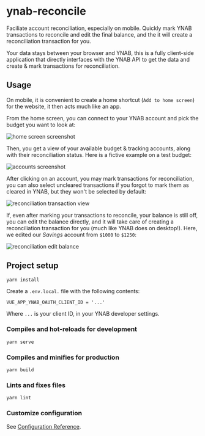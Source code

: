 # ynab-reconcile

Faciliate account reconciliation, especially on mobile. Quickly mark YNAB transactions to reconcile and edit the final balance, and the it will create a reconciliation transaction for you.

Your data stays between your browser and YNAB, this is a fully client-side application that directly interfaces with the YNAB API to get the data and create & mark transactions for reconciliation.

## Usage

On mobile, it is convenient to create a home shortcut (`Add to home screen`) for the website, it then acts much like an app.

From the home screen, you can connect to your YNAB account and pick the budget you want to look at:

![home screen screenshot](screenshots/home.png)

Then, you get a view of your available budget & tracking accounts, along with their reconciliation status. Here is a fictive example on a test budget:

![accounts screenshot](screenshots/accounts.png)

After clicking on an account, you may mark transactions for reconciliation, you can also select uncleared transactions if you forgot to mark them as cleared in YNAB, but they won't be selected by default:

![reconciliation transaction view](screenshots/reconcile.png)

If, even after marking your transactions to reconcile, your balance is still off, you can edit the balance directly, and it will take care of creating a reconciliation transaction for you (much like YNAB does on desktop!). Here, we edited our _Savings_ account from `$1000` to `$1250`:

![reconciliation edit balance](screenshots/reconcile2.png)

## Project setup
```
yarn install
```

Create a `.env.local.` file with the following contents:
```
VUE_APP_YNAB_OAUTH_CLIENT_ID = '...'
```
Where `...` is your client ID, in your YNAB developer settings.

### Compiles and hot-reloads for development
```
yarn serve
```

### Compiles and minifies for production
```
yarn build
```

### Lints and fixes files
```
yarn lint
```

### Customize configuration
See [Configuration Reference](https://cli.vuejs.org/config/).
